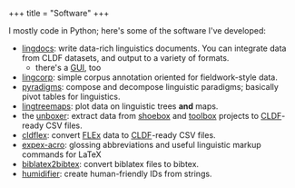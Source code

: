 +++
title = "Software"
+++

I mostly code in Python; here's some of the software I've developed:

* [lingdocs](www.fl.mt/lingdocs): write data-rich linguistics documents. You can integrate data from CLDF datasets, and output to a variety of formats.
    * there's a [GUI](https://github.com/fmatter/pylingdocs-gui), too
* [lingcorp](https://fl.mt/lingcorp/): simple corpus annotation oriented for fieldwork-style data.
* [pyradigms](https://github.com/fmatter/pyradigms): compose and decompose linguistic paradigms; basically pivot tables for linguistics.
* [lingtreemaps](https://github.com/fmatter/lingtreemaps): plot data on linguistic trees **and** maps.
* the [unboxer](https://github.com/fmatter/unboxer): extract data from [shoebox](https://software.sil.org/shoebox/) and [toolbox](https://software.sil.org/toolbox/) projects to [CLDF](https://cldf.clld.org/)-ready CSV files. 
* [cldflex](https://github.com/fmatter/cldflex): convert [FLEx](https://software.sil.org/fieldworks/) data to [CLDF](https://cldf.clld.org/)-ready CSV files.
* [expex-acro](https://ctan.org/pkg/expex-acro): glossing abbreviations and useful linguistic markup commands for LaTeX
* [biblatex2bibtex](https://github.com/fmatter/biblatex2bibtex): convert biblatex files to bibtex.
* [humidifier](https://github.com/fmatter/humidifier): create human-friendly IDs from strings. 